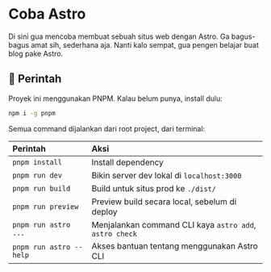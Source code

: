 # Coba Astro

Di sini gua mencoba membuat sebuah situs web dengan Astro. Ga bagus-bagus amat sih, sederhana aja. Nanti kalo sempat, gua pengen belajar buat blog pake Astro.

## 🧞 Perintah

Proyek ini menggunakan PNPM. Kalau belum punya, install dulu:

```sh
npm i -g pnpm
```

Semua command dijalankan dari root project, dari terminal:

| Perintah                | Aksi                                                    |
| :---------------------- | :------------------------------------------------------ |
| `pnpm install`          | Install dependency                                      |
| `pnpm run dev`          | Bikin server dev lokal di `localhost:3000`              |
| `pnpm run build`        | Build untuk situs prod ke `./dist/`                     |
| `pnpm run preview`      | Preview build secara local, sebelum di deploy           |
| `pnpm run astro ...`    | Menjalankan command CLI kaya `astro add`, `astro check` |
| `pnpm run astro --help` | Akses bantuan tentang menggunakan Astro CLI             |
